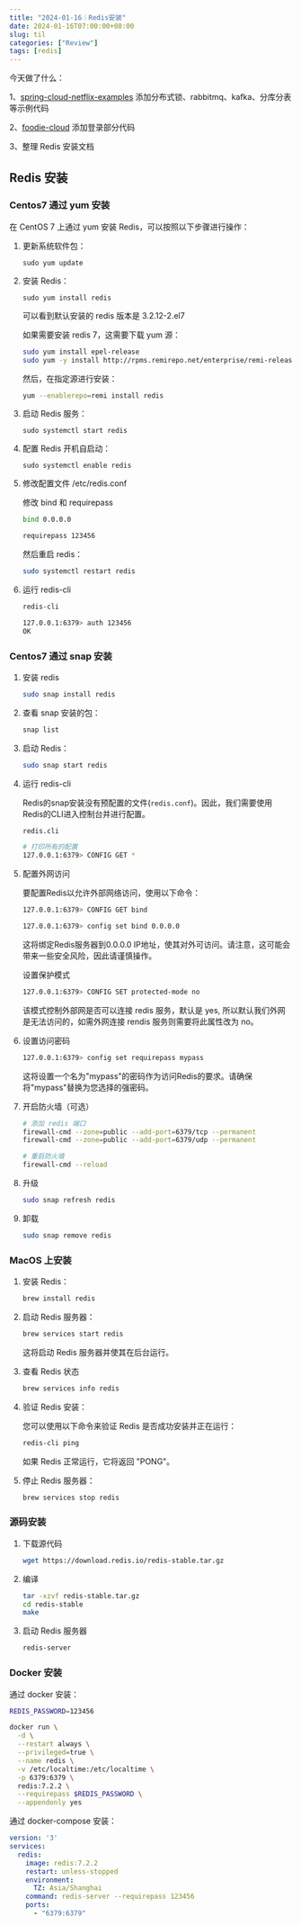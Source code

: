 ```yaml
---
title: "2024-01-16｜Redis安装"
date: 2024-01-16T07:00:00+08:00
slug: til
categories: ["Review"]
tags: [redis]
---
```




今天做了什么：

1、[spring-cloud-netflix-examples](https://github.com/chensoul/spring-cloud-netflix-examples) 添加分布式锁、rabbitmq、kafka、分库分表等示例代码

2、[foodie-cloud](https://github.com/chensoul/foodie-cloud) 添加登录部分代码

3、整理 Redis 安装文档



## Redis 安装

### Centos7 通过 yum 安装

在 CentOS 7 上通过 yum 安装 Redis，可以按照以下步骤进行操作：

1. 更新系统软件包：

   ```
   sudo yum update
   ```

2. 安装 Redis：

   ```
   sudo yum install redis
   ```

   可以看到默认安装的 redis 版本是 3.2.12-2.el7

   如果需要安装 redis 7，这需要下载 yum 源：

   ```bash
   sudo yum install epel-release
   sudo yum -y install http://rpms.remirepo.net/enterprise/remi-release-7.rpm
   ```

   然后，在指定源进行安装：

   ```bash
   yum --enablerepo=remi install redis
   ```

3. 启动 Redis 服务：

   ```
   sudo systemctl start redis
   ```

4. 配置 Redis 开机自启动：

   ```
   sudo systemctl enable redis
   ```

5. 修改配置文件 /etc/redis.conf

   修改 bind 和 requirepass

   ```bash
   bind 0.0.0.0
   
   requirepass 123456
   ```

   然后重启 redis：

   ```bash
   sudo systemctl restart redis
   ```

6. 运行 redis-cli

   ```bash
   redis-cli
   
   127.0.0.1:6379> auth 123456
   OK
   ```


### Centos7 通过 snap 安装

1. 安装 redis

   ```bash
   sudo snap install redis
   ```

2. 查看 snap 安装的包：

   ```bash
   snap list
   ```

3. 启动  Redis：

   ```bash
   sudo snap start redis
   ```

4. 运行 redis-cli

   Redis的snap安装没有预配置的文件(`redis.conf`)。因此，我们需要使用Redis的CLI进入控制台并进行配置。

   ```bash
   redis.cli
   
   # 打印所有的配置
   127.0.0.1:6379> CONFIG GET *
   ```

5. 配置外网访问

   要配置Redis以允许外部网络访问，使用以下命令：

   ```bash
   127.0.0.1:6379> CONFIG GET bind
   
   127.0.0.1:6379> config set bind 0.0.0.0
   ```

   这将绑定Redis服务器到0.0.0.0 IP地址，使其对外可访问。请注意，这可能会带来一些安全风险，因此请谨慎操作。

   设置保护模式

   ```bash
   127.0.0.1:6379> CONFIG SET protected-mode no
   ```

   该模式控制外部网是否可以连接 redis 服务，默认是 yes, 所以默认我们外网是无法访问的，如需外网连接 rendis 服务则需要将此属性改为 no。

6. 设置访问密码

   ```bash
   127.0.0.1:6379> config set requirepass mypass
   ```

   这将设置一个名为"mypass"的密码作为访问Redis的要求。请确保将"mypass"替换为您选择的强密码。

7. 开启防火墙（可选）

   ```bash
   # 添加 redis 端口
   firewall-cmd --zone=public --add-port=6379/tcp --permanent
   firewall-cmd --zone=public --add-port=6379/udp --permanent
   
   # 重启防火墙
   firewall-cmd --reload
   ```

8. 升级

   ```bash
   sudo snap refresh redis
   ```

9. 卸载

   ```bash
   sudo snap remove redis
   ```

   

### MacOS 上安装

1. 安装 Redis：

   ```bash
   brew install redis
   ```

2. 启动 Redis 服务器：

   ```bash
   brew services start redis
   ```

   这将启动 Redis 服务器并使其在后台运行。

3. 查看 Redis 状态

   ```bash
   brew services info redis
   ```

4. 验证 Redis 安装：

   您可以使用以下命令来验证 Redis 是否成功安装并正在运行：

   ```bash
   redis-cli ping
   ```

   如果 Redis 正常运行，它将返回 "PONG"。

5. 停止 Redis 服务器：

   ```bash
   brew services stop redis
   ```

   

### 源码安装

1. 下载源代码

   ```bash
   wget https://download.redis.io/redis-stable.tar.gz
   ```

2. 编译

   ```bash
   tar -xzvf redis-stable.tar.gz
   cd redis-stable
   make
   ```

3. 启动 Redis 服务器

   ```bash
   redis-server
   ```

   

### Docker 安装

通过 docker 安装：

```bash
REDIS_PASSWORD=123456

docker run \
  -d \
  --restart always \
  --privileged=true \
  --name redis \
  -v /etc/localtime:/etc/localtime \
  -p 6379:6379 \
  redis:7.2.2 \
  --requirepass $REDIS_PASSWORD \
  --appendonly yes
```

通过 docker-compose 安装：

```yaml
version: '3'
services:
  redis:
    image: redis:7.2.2
    restart: unless-stopped
    environment:
      TZ: Asia/Shanghai
    command: redis-server --requirepass 123456
    ports:
      - "6379:6379"
```

